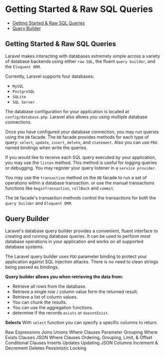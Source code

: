 # Getting Started & Raw SQL Queries

* [Getting Started & Raw SQL Queries](#getting-started--raw-sql-queries)
* [Query Builder](#query-builder)

## Getting Started & Raw SQL Queries
Laravel makes interacting with databases extremely simple across a variety of database backends using either `raw SQL`, the fluent `query builder`, and the `Eloquent ORM`.

Currently, Laravel supports four databases:
* `MySQL`
* `PostgreSQL`
* `SQLite`
* `SQL Server`

The database configuration for your application is located at `config/database.php`. Laravel also allows you using multiple database connections.

Once you have configured your database connection, you may run queries using the `DB` facade. The `DB` facade provides methods for each type of query: `select`, `update`, `insert`, `delete`, and `statement`. Also you can use `PDO` named bindings when write the queries.

If you would like to receive each SQL query executed by your application, you may use the `listen` method. This method is useful for logging queries or debugging. You may register your query listener in a `service provider`.

You may use the `transaction` method on the `DB` facade to run a set of operations within a database transaction. or use the manual transactions functions like `beginTransaction`, `rollBack` and `commit`.

The `DB` facade's transaction methods control the transactions for both the `query builder` and `Eloquent ORM`.

## Query Builder

Laravel's database query builder provides a convenient, fluent interface to creating and running database queries. It can be used to perform most database operations in your application and works on all supported database systems.

The Laravel query builder uses `PDO` parameter binding to protect your application against SQL injection attacks. There is no need to clean strings being passed as bindings.

**Query builder allows you when retrieving the data from:**
* Retrieve all rows from the database.
* Retrieve a single row / column value form the returned result.
* Retrieve a list of column values.
* You can chunk the results.
* You can use the aggregation functions.
* determine if the records `exists` or `doesntExist`.


**Selects**
With `select` function you can specify a specific columns to return.

Raw Expressions
Joins
Unions
Where Clauses
    Parameter Grouping
    Where Exists Clauses
    JSON Where Clauses
Ordering, Grouping, Limit, & Offset
Conditional Clauses
Inserts
Updates
    Updating JSON Columns
    Increment & Decrement
Deletes
Pessimistic Locking
